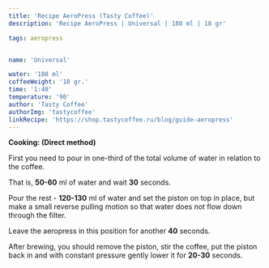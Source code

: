 ```yaml
---
title: 'Recipe AeroPress (Tasty Coffee)'
description: 'Recipe AeroPress | Universal | 180 ml | 18 gr'

tags: aeropress


name: 'Universal'

water: '180 ml'
coffeeWeight: '18 gr.'
time: '1:40'
temperature: '90'
author: 'Tasty Coffee'
authorImg: 'tastycoffee'
linkRecipe: 'https://shop.tastycoffee.ru/blog/guide-aeropress'
---
```


__Cooking: (Direct method)__

First you need to pour in one-third of the total volume of water in relation to the coffee.

That is, __50-60__ ml of water and wait __30__ seconds.

Pour the rest - __120-130__ ml of water and set the piston on top in place, but make a small reverse pulling motion so that water does not flow down through the filter.

Leave the aeropress in this position for another __40__ seconds.

After brewing, you should remove the piston, stir the coffee, put the piston back in and with constant pressure gently lower it for __20-30__ seconds.

<br>
